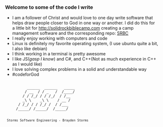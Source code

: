 ### Welcome to some of the code I write

- I am a follower of Christ and would love to one day write software that helps draw people closer to God in one way or another.  I did do this for a little bit for http://solidrockbiblecamp.com creating a camp management software and the corresponding repo: [SRBC](https://github.com/Storms-Engineering/SRBC)
- I really enjoy working with computers and code
- Linux is definitely my favorite operating system, (I use ubuntu quite a bit, I also like debian)
- I think working in a terminal is pretty awesome
- I like JS(*gasp I know*) and C#, and C++(Not as much experience in C++ as I would like)
- I love solving complex problems in a solid and understandable way
- #codeforGod

<code>
          ______  ______   _____
         / __  / / _   /  /____/ 
        / / /_/ / / /_/  / /__   
        _\ \    _\ \    / __ /  
      / /_/ / / /_/ /  / /___
     /_____/ /_____/  /_____/
	 
	 Storms Software Engineering - Brayden Storms
<code>


<!--
**Storms-Engineering/Storms-Engineering** is a ✨ _special_ ✨ repository because its `README.md` (this file) appears on your GitHub profile.

Here are some ideas to get you started:

- 🔭 I’m currently working on ...
- 🌱 I’m currently learning ...
- 👯 I’m looking to collaborate on ...
- 🤔 I’m looking for help with ...
- 💬 Ask me about ...
- 📫 How to reach me: ...
- 😄 Pronouns: ...
- ⚡ Fun fact: ...
-->


